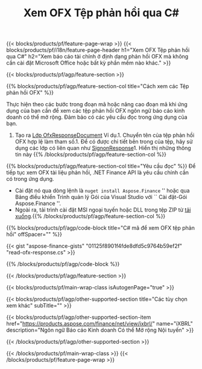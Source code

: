 ﻿---
title: Xem OFX Tệp phản hồi qua C#
description: Mã mẫu để xem tệp phản hồi OFX. Sử dụng mã mẫu API để xem hàng loạt OFX tệp phản hồi trong các ứng dụng dựa trên .NET. 
url: /vi/net/view/ofx-response/
family: finance
platformtag: net
feature: view
informat: OFX response
outformat: 
otherformats: 
---
{{< blocks/products/pf/feature-page-wrap >}}
{{< blocks/products/pf/i18n/feature-page-header h1="Xem OFX Tệp phản hồi qua C#" h2="Xem báo cáo tài chính ở định dạng phản hồi OFX mà không cần cài đặt Microsoft Office hoặc bất kỳ phần mềm nào khác." >}}

{{< blocks/products/pf/agp/feature-section >}}

{{% blocks/products/pf/agp/feature-section-col title="Cách xem các Tệp phản hồi OFX" %}}

Thực hiện theo các bước trong đoạn mã hoặc nâng cao đoạn mã khi ứng dụng của bạn cần để xem các tệp phản hồi OFX ngôn ngữ báo cáo kinh doanh có thể mở rộng. Đảm bảo có các yêu cầu đọc trong ứng dụng của bạn.

1. Tạo ra [Lớp OfxResponseDocument](https://apireference.aspose.com/finance/net/aspose.finance.ofx/ofxresponsedocument) Ví dụ.1. Chuyển tên của tệp phản hồi OFX hợp lệ làm tham số.1. Để có được chi tiết bên trong của tệp, hãy sử dụng các lớp có liên quan như [SignonResponse](https://apireference.aspose.com/finance/net/aspose.finance.ofx.signon/signonresponse)1. Hiển thị những thông tin này
{{% /blocks/products/pf/agp/feature-section-col %}}

{{% blocks/products/pf/agp/feature-section-col title="Yêu cầu đọc" %}}
Để tiếp tục xem OFX tài liệu phản hồi, .NET Finance API là yêu cầu chính cần có trong ứng dụng. 
- Cài đặt nó qua dòng lệnh là `` nuget install Aspose.Finance `` '' hoặc qua Bảng điều khiển Trình quản lý Gói của Visual Studio với `` Cài đặt-Gói Aspose.Finance ''.
- Ngoài ra, tải trình cài đặt MSI ngoại tuyến hoặc DLL trong tệp ZIP từ [tải xuống](https://downloads.aspose.com/finance/net).{{% /blocks/products/pf/agp/feature-section-col %}}

{{% blocks/products/pf/agp/code-block title="C# mã để xem OFX tệp phản hồi" offSpacer="" %}}

{{< gist "aspose-finance-gists" "01125f8901f4fde8dfd5c9764b59ef2f" "read-ofx-response.cs" >}}

{{% /blocks/products/pf/agp/code-block %}}

{{< /blocks/products/pf/agp/feature-section >}}

{{< blocks/products/pf/main-wrap-class isAutogenPage="true" >}}

{{< blocks/products/pf/agp/other-supported-section title="Các tùy chọn xem khác" subTitle="" >}}

{{< blocks/products/pf/agp/other-supported-section-item href="https://products.aspose.com/finance/net/view/ixbrl/" name="iXBRL" description="Ngôn ngữ Báo cáo Kinh doanh Có thể Mở rộng Nội tuyến" >}}

{{< /blocks/products/pf/agp/other-supported-section >}}

{{< /blocks/products/pf/main-wrap-class >}}
{{< /blocks/products/pf/feature-page-wrap >}}